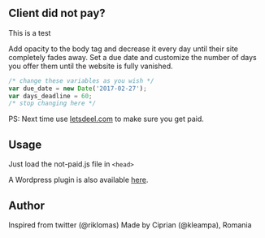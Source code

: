 ## Client did not pay?
This is a test

Add opacity to the body tag and decrease it every day until their site completely fades away. Set a due date and customize the number of days you offer them until the website is fully vanished. 


```javascript
/* change these variables as you wish */
var due_date = new Date('2017-02-27');
var days_deadline = 60;
/* stop changing here */
```

PS: Next time use [letsdeel.com](https://letsdeel.com ) to make sure you get paid.

## Usage
Just load the not-paid.js file in ```<head>```

A Wordpress plugin is also available [here](https://github.com/SurfEdge/not-paid-wp).

## Author

Inspired from twitter (@riklomas)
Made by Ciprian (@kleampa), Romania
